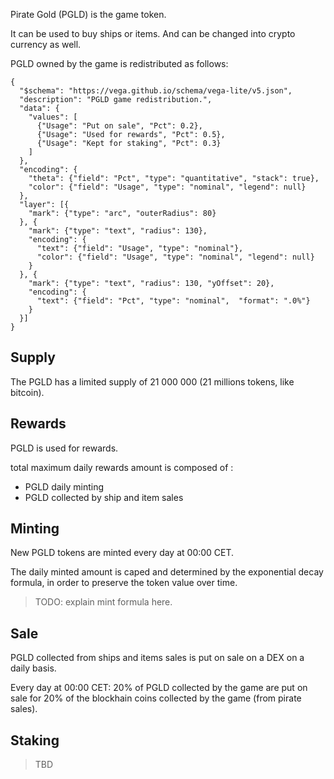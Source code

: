 Pirate Gold (PGLD) is the game token.

It can be used to buy ships or items. And can be changed into crypto currency as well.

PGLD owned by the game is redistributed as follows:

```vegalite
{
  "$schema": "https://vega.github.io/schema/vega-lite/v5.json",
  "description": "PGLD game redistribution.",
  "data": {
    "values": [
      {"Usage": "Put on sale", "Pct": 0.2},
      {"Usage": "Used for rewards", "Pct": 0.5},
      {"Usage": "Kept for staking", "Pct": 0.3}
    ]
  },
  "encoding": {
    "theta": {"field": "Pct", "type": "quantitative", "stack": true},
    "color": {"field": "Usage", "type": "nominal", "legend": null}
  },
  "layer": [{
    "mark": {"type": "arc", "outerRadius": 80}
  }, {
    "mark": {"type": "text", "radius": 130},
    "encoding": {
      "text": {"field": "Usage", "type": "nominal"},
      "color": {"field": "Usage", "type": "nominal", "legend": null}
    }
  }, {
    "mark": {"type": "text", "radius": 130, "yOffset": 20},
    "encoding": {
      "text": {"field": "Pct", "type": "nominal",  "format": ".0%"}
    }
  }]
}
```

## Supply

The PGLD has a limited supply of 21 000 000 (21 millions tokens, like bitcoin).

## Rewards

PGLD is used for rewards.

total maximum daily rewards amount is composed of :
- PGLD daily minting
- PGLD collected by ship and item sales

## Minting

New PGLD tokens are minted every day at 00:00 CET.

The daily minted amount is caped and determined by the exponential decay formula, in order to preserve the token value over time.

> TODO: explain mint formula here.

## Sale

PGLD collected from ships and items sales is put on sale on a DEX on a daily basis.

Every day at 00:00 CET: 20% of PGLD collected by the game are put on sale for 20% of the blockhain coins collected by the game (from pirate sales).


## Staking

>TBD

